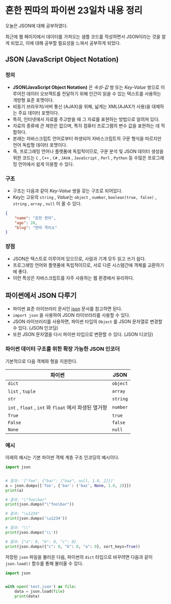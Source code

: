 # 흔한 찐따의 파이썬 23일차 내용 정리
오늘은 JSON에 대해 공부하였다.

최근에 웹 페이지에서 데이터를 가져오는 샘플 코드를 작성하면서 JSON이라는 것을 알게 되었고,
이에 대해 공부할 필요성을 느껴서 공부하게 되었다.

## JSON (JavaScript Object Notation)

### 정의
- **JSON(JavaScript Object Notation)** 은 *속성-값* 쌍 또는 *Key-Value* 쌍으로 이루어진 데이터 오브젝트를 전달하기 위해 인간이 읽을 수 있는 텍스트를 사용하는 개방형 표준 포맷이다.
- 비동기 브라우저/서버 통신 (AJAX)을 위해, 넓게는 XML(AJAX가 사용)을 대체하는 주요 데이터 포맷이다.
- 특히, 인터넷에서 자료를 주고받을 때 그 자료를 표현하는 방법으로 알려져 있다.
- 자료의 종류에 큰 제한은 없으며, 특히 컴퓨터 프로그램의 변수 값을 표현하는 데 적합하다.
- 본래는 자바스크립트 언어로부터 파생되어 자바스크립트의 구문 형식을 따르지만 언어 독립형 데이터 포맷이다.
- 즉, 프로그래밍 언어나 플랫폼에 독립적이므로, 구문 분석 및 JSON 데이터 생성을 위한 코드는 `C` , `C++` , `C#` , `JAVA` , `JavaScript` , `Perl` , `Python` 등 수많은 프로그래밍 언어에서 쉽게 이용할 수 있다.

### 구조
- 구조는 다음과 같이 *Key-Value* 쌍을 갖는 구조로 되어있다.
- *Key*는 고유의 `string` , *Value*는 `object` , `number`, `boolean(true, false)` , `string` , `array` , `null` 이 올 수 있다.
```json
{
    "name": "흔한 찐따",
    "age": 28,
    "blog": "찐따 격리소"
}
```

### 장점
- JSON은 텍스트로 이루어져 있으므로, 사람과 기계 모두 읽고 쓰기 쉽다.
- 프로그래밍 언어와 플랫폼에 독립적이므로, 서로 다른 시스템간에 객체를 교환하기에 좋다.
- 이런 특성은 자바스크립트를 자주 사용하는 웹 환경에서 유리하다.

## 파이썬에서 JSON 다루기
- 파이썬 표준 라이브러리 문서인 [json](https://docs.python.org/ko/3/library/json.html) 문서를 참고하면 된다.
- `import json` 을 사용하여 JSON 라이브러리를 사용할 수 있다.
- JSON 라이브러리를 사용하면, 파이썬 타입의 `Object` 를 JSON 문자열로 변경할 수 있다. (JSON 인코딩)
- 또한 JSON 문자열을 다시 파이썬 타입으로 변환할 수 있다. (JSON 디코딩)

### 파이썬 데이터 구조를 위한 확장 가능한 JSON 인코더
기본적으로 다음 객체와 형을 지원한다.

| 파이썬                                            | JSON     |
| ----------------------------------------------- |----------|
| `dict`                                          | `object` |
| `list` , `tuple`                                | `array`  |
| `str`                                           | `string` |
| `int` , `float` , `int` 와 `float` 에서 파생된 열거형 | `number` |
| `True`                                          | `true`   |
| `False`                                         | `false`  |
| `None`                                          | `null`   |

### 예시
아래의 예시는 기본 파이썬 객체 계층 구조 인코딩의 예시이다.

```python
import json


# 결과: '["foo", {"bar": ["baz", null, 1.0, 2]}]'
a = json.dumps(['foo', {'bar': ('baz', None, 1.0, 2)}])
print(a)

# 결과: "\"foo\bar"
print(json.dumps("\"foo\bar"))

# 결과: "\u1234"
print(json.dumps('\u1234'))

# 결과: "\\"
print(json.dumps('\\'))

# 결과: {"a": 0, "b": 0, "c": 0}
print(json.dumps({"c": 0, "b": 0, "a": 0}, sort_keys=True))
```

저장된 `json` 파일을 불러온 다음, 파이썬의 `dict` 타입으로 바꾸려면 다음과 같이 `json.load()` 함수를 통해 불러올 수 있다.
```python
import json


with open('test.json') as file:
    data = json.load(file)
    print(data)
```
